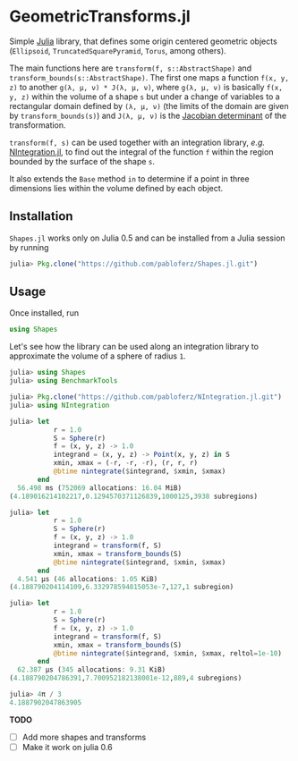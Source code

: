 # GeometricTransforms.jl

Simple [Julia](https://julialang.org/) library, that defines some origin
centered geometric objects (`Ellipsoid`, `TruncatedSquarePyramid`, `Torus`,
among others).

The main functions here are `transform(f, s::AbstractShape)` and 
`transform_bounds(s::AbstractShape)`. The first one maps a function `f(x, y, z)`
to another `g(λ, μ, ν) * J(λ, μ, ν)`, where `g(λ, μ, ν)` is basically
`f(x, y, z)` within the volume of a shape `s` but under a change of variables to
a rectangular domain defined by `(λ, μ, ν)` (the limits of the domain are
given by `transform_bounds(s)`) and `J(λ, μ, ν)` is the
[Jacobian determinant](https://en.wikipedia.org/wiki/Jacobian_matrix_and_determinant)
of the transformation.

`transform(f, s)` can be used together with an integration library, *e.g.*
[NIntegration.jl](https://github.com/pabloferz/NIntegration.jl), to find out the
integral of the function `f` within the region bounded by the surface of the
shape `s`.

It also extends the `Base` method `in` to determine if a point in three dimensions
lies within the volume defined by each object.

## Installation

`Shapes.jl` works only on Julia 0.5 and can be installed from a Julia session by running

```julia
julia> Pkg.clone("https://github.com/pabloferz/Shapes.jl.git")
```

## Usage

Once installed, run

```julia
using Shapes
```

Let's see how the library can be used along an integration library to approximate the volume of a sphere of radius `1`.

```julia
julia> using Shapes
julia> using BenchmarkTools

julia> Pkg.clone("https://github.com/pabloferz/NIntegration.jl.git")
julia> using NIntegration

julia> let
           r = 1.0
           S = Sphere(r)
           f = (x, y, z) -> 1.0
           integrand = (x, y, z) -> Point(x, y, z) in S
           xmin, xmax = (-r, -r, -r), (r, r, r)
           @btime nintegrate($integrand, $xmin, $xmax)
       end
  56.498 ms (752069 allocations: 16.04 MiB)
(4.189016214102217,0.1294570371126839,1000125,3938 subregions)

julia> let
           r = 1.0
           S = Sphere(r)
           f = (x, y, z) -> 1.0
           integrand = transform(f, S)
           xmin, xmax = transform_bounds(S)
           @btime nintegrate($integrand, $xmin, $xmax)
       end
  4.541 μs (46 allocations: 1.05 KiB)
(4.188790204114109,6.332978594815053e-7,127,1 subregion)

julia> let
           r = 1.0
           S = Sphere(r)
           f = (x, y, z) -> 1.0
           integrand = transform(f, S)
           xmin, xmax = transform_bounds(S)
           @btime nintegrate($integrand, $xmin, $xmax, reltol=1e-10)
       end
  62.387 μs (345 allocations: 9.31 KiB)
(4.188790204786391,7.700952182138001e-12,889,4 subregions)

julia> 4π / 3
4.1887902047863905
```

**TODO**

- [ ] Add more shapes and transforms
- [ ] Make it work on julia 0.6
